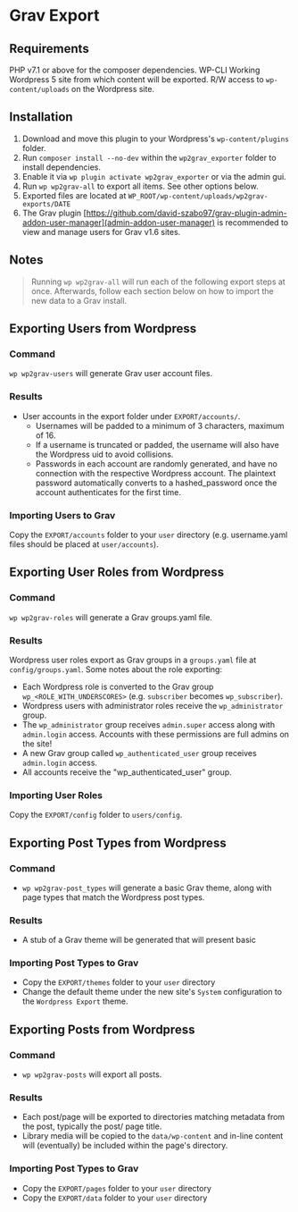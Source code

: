 # Grav Export

## Requirements

PHP v7.1 or above for the composer dependencies.
WP-CLI
Working Wordpress 5 site from which content will be exported.
R/W access to `wp-content/uploads` on the Wordpress site.

## Installation

1. Download and move this plugin to your Wordpress's `wp-content/plugins` folder.
2. Run `composer install --no-dev` within the `wp2grav_exporter` folder to install dependencies.
3. Enable it via `wp plugin activate wp2grav_exporter` or via the admin gui.
4. Run `wp wp2grav-all` to export all items.  See other options below.
5. Exported files are located at `WP_ROOT/wp-content/uploads/wp2grav-exports/DATE`
6. The Grav plugin [https://github.com/david-szabo97/grav-plugin-admin-addon-user-manager](admin-addon-user-manager) is recommended to view and manage users for Grav v1.6 sites.

## Notes

> Running `wp wp2grav-all` will run each of the following export steps at once.  Afterwards, follow each section below on how to import the new data to a Grav install.

## Exporting Users from Wordpress

### Command

`wp wp2grav-users` will generate Grav user account files.

### Results

* User accounts in the export folder under `EXPORT/accounts/`.
  * Usernames will be padded to a minimum of 3 characters, maximum of 16.
  * If a username is truncated or padded, the username will also have the Wordpress uid to avoid collisions.
  * Passwords in each account are randomly generated, and have no connection with the respective Wordpress account.  The plaintext password automatically converts to a hashed_password once the account authenticates for the first time.

### Importing Users to Grav

Copy the `EXPORT/accounts` folder to your `user` directory (e.g. username.yaml files should be placed at `user/accounts`).

## Exporting User Roles from Wordpress

### Command

`wp wp2grav-roles` will generate a Grav groups.yaml file.

### Results

Wordpress user roles export as Grav groups in a `groups.yaml` file at `config/groups.yaml`. Some notes about the role exporting:

* Each Wordpress role is converted to the Grav group `wp_<ROLE_WITH_UNDERSCORES>` (e.g. `subscriber` becomes `wp_subscriber`).
* Wordpress users with administrator roles receive the `wp_administrator` group.
* The `wp_administrator` group receives `admin.super` access along with `admin.login` access.  Accounts with these permissions are full admins on the site!
* A new Grav group called `wp_authenticated_user` group receives `admin.login` access.
* All accounts receive the "wp_authenticated_user" group.

### Importing User Roles

Copy the `EXPORT/config` folder to `users/config`.

## Exporting Post Types from Wordpress
### Command

* `wp wp2grav-post_types` will generate a basic Grav theme, along with page types that match the Wordpress post types.

### Results

* A stub of a Grav theme will be generated that will present basic

### Importing Post Types to Grav
* Copy the `EXPORT/themes` folder to your `user` directory
* Change the default theme under the new site's `System` configuration to the `Wordpress Export` theme.

## Exporting Posts from Wordpress
### Command

* `wp wp2grav-posts` will export all posts.

### Results

* Each post/page will be exported to directories matching metadata from the post, typically the post/ page title.
* Library media will be copied to the `data/wp-content` and in-line content will (eventually) be included within the page's directory.

### Importing Post Types to Grav

* Copy the `EXPORT/pages` folder to your `user` directory
* Copy the `EXPORT/data` folder to your `user` directory
